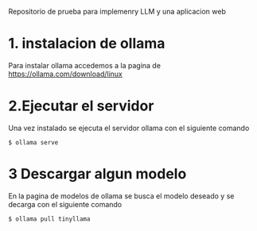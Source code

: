 Repositorio de prueba para implemenry LLM y una aplicacion web 
#  1. instalacion de ollama 

Para instalar ollama accedemos a la pagina de https://ollama.com/download/linux

# 2.Ejecutar el servidor 

Una vez instalado se ejecuta el servidor ollama con el siguiente comando 
````
$ ollama serve
````
# 3 Descargar algun modelo 

En la pagina de modelos de ollama se busca el modelo deseado y se decarga con el siguiente comando 
````
$ ollama pull tinyllama
````

